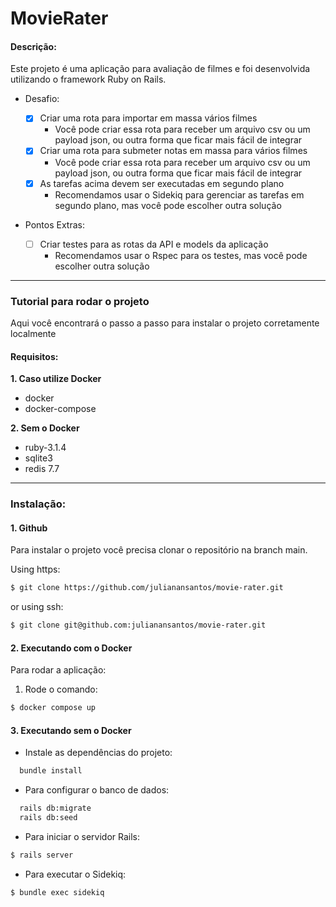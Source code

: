 # MovieRater


#### Descrição:

Este projeto é uma aplicação para avaliação de filmes e foi desenvolvida utilizando o framework Ruby on Rails.

- Desafio:

   - [x] Criar uma rota para importar em massa vários filmes
      -   Você pode criar essa rota para receber um arquivo csv ou um payload json, ou outra forma que ficar mais fácil de integrar
   - [x] Criar uma rota para submeter notas em massa para vários filmes
      -   Você pode criar essa rota para receber um arquivo csv ou um payload json, ou outra forma que ficar mais fácil de integrar
   - [x] As tarefas acima devem ser executadas em segundo plano
      -   Recomendamos usar o Sidekiq para gerenciar as tarefas em segundo plano, mas você pode escolher outra solução

- Pontos Extras:

    - [ ] Criar testes para as rotas da API e models da aplicação
       -  Recomendamos usar o Rspec para os testes, mas você pode escolher outra solução

---------------------------------
### Tutorial para rodar o projeto

Aqui você encontrará o passo a passo para instalar o projeto corretamente localmente

#### Requisitos:
**1. Caso utilize Docker**
- docker 
- docker-compose
  
**2. Sem o Docker**
- ruby-3.1.4
- sqlite3
- redis 7.7
---------------------------------
### Instalação:

#### 1. Github

Para instalar o projeto você precisa clonar o repositório na branch main. 

Using https:

```sh
$ git clone https://github.com/julianansantos/movie-rater.git
```

or using ssh:

```sh
$ git clone git@github.com:julianansantos/movie-rater.git
```
#### 2. Executando com o Docker
Para rodar a aplicação:

1. Rode o comando: 
```sh
$ docker compose up
```

#### 3. Executando sem o Docker
   - Instale as dependências do projeto:
```sh
  bundle install
```
  - Para configurar o banco de dados: 
```sh
  rails db:migrate
  rails db:seed
```

- Para iniciar o servidor Rails:
```sh
$ rails server
```

- Para executar o Sidekiq:
```sh
$ bundle exec sidekiq
```
